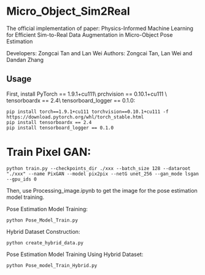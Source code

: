 # Micro_Object_Sim2Real
The official implementation of paper: Physics-Informed Machine Learning for Efficient Sim-to-Real Data Augmentation in Micro-Object Pose Estimation

Developers: Zongcai Tan and Lan Wei
Authors: Zongcai Tan, Lan Wei and Dandan Zhang

## Usage

First, install PyTorch == 1.9.1+cu111\\
prchvision == 0.10.1+cu111 \\
tensorboardx == 2.4\\
tensorboard_logger == 0.1.0:
```
pip install torch==1.9.1+cu111 torchvision==0.10.1+cu111 -f https://download.pytorch.org/whl/torch_stable.html
pip install tensorboardx == 2.4
pip install tensorboard_logger == 0.1.0
```

# Train Pixel GAN:
```
python train.py --checkpoints_dir ./xxx --batch_size 128 --dataroot "./xxx" --name PixGAN --model pix2pix --netG unet_256 --gan_mode lsgan --gpu_ids 0
```
Then, use Processing_image.ipynb to get the image for the pose estimation model training.


Pose Estimation Model Training:
```
python Pose_Model_Train.py
```

Hybrid Dataset Construction:
```
python create_hybrid_data.py
```

Pose Estimation Model Training Using Hybrid Dataset:
```
python Pose_model_Train_Hybrid.py
```
